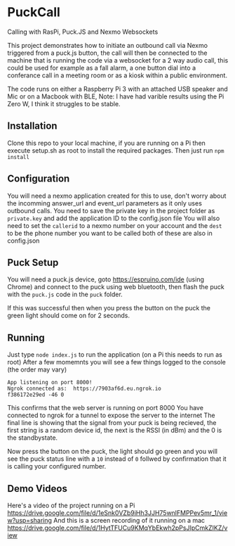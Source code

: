 # PuckCall
Calling with RasPi, Puck.JS and Nexmo Websockets


This project demonstrates how to initiate an outbound call via Nexmo triggered from a puck.js button, the call will then be connected to the machine that is running the code via a websocket for a 2 way audio call, this could be used for example as a fall alarm, a one button dial into a conferance call in a meeting room or as a kiosk within a public environment.


The code runs on either a Raspberry Pi 3 with an attached USB speaker and Mic or on a Macbook with BLE,
Note: I have had varible results using the Pi Zero W, I think it struggles to be stable.


## Installation
Clone this repo to your local machine, if you are running on a Pi then execute setup.sh as root to install the required packages.
Then just run 
`npm install`

## Configuration
You will need a nexmo application created for this to use, don't worry about the incomming answer_url and event_url parameters as it only uses outbound calls.
You need to save the private key in the project folder as `private.key` and add the application ID to the config.json file
You will also need to set the `callerid` to a nexmo number on your account and the `dest` to be the phone number you want to be called both of these are also in config.json

## Puck Setup
You will need a puck.js device, goto https://espruino.com/ide (using Chrome) and connect to the puck using web bluetooth, then flash the puck with the `puck.js` code in the `puck` folder.

If this was successful then when you press the button on the puck the green light should come on for 2 seconds.

## Running
Just type `node index.js` to run the application (on a Pi this needs to run as root)
After a few momemnts you will see a few things logged to the console (the order may vary)

```
App listening on port 8000!
Ngrok connected as:  https://7903af6d.eu.ngrok.io
f386172e29ed -46 0

````

This confirms that the web server is running on port 8000
You have connected to ngrok for a tunnel to expose the server to the internet
The final line is showing that the signal from your puck is being recieved, the first string is a random device id, the next is the RSSI (in dBm) and the 0 is the standbystate.

Now press the button on the puck, the light should go green and you will see the puck status line with a `10` instead of `0` follwed by confirmation that it is calling your configured number.

## Demo Videos
Here's a video of the project running on a Pi
https://drive.google.com/file/d/1eSnk0VZb9iHh3JJH75wnlFMPPev5mr_1/view?usp=sharing
And this is a screen recording of it running on a mac
https://drive.google.com/file/d/1HytTFUCu9KMqYbEkwh2pPsJIpCmkZIKZ/view
